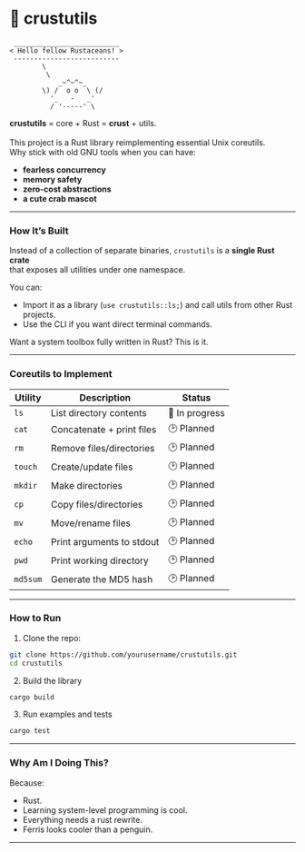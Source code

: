 # 🦀 crustutils
```
 __________________________
< Hello fellow Rustaceans! >
 --------------------------
        \
         \
            _~^~^~_
        \) /  o o  \ (/
          '_   -   _'
          / '-----' \
```

**crustutils** = core + Rust = **crust** + utils. 
</br>
</br>
This project is a Rust library reimplementing essential Unix coreutils.</br>
Why stick with old GNU tools when you can have:  
- **fearless concurrency**
- **memory safety**
- **zero-cost abstractions**  
- **a cute crab mascot**

---

### **How It’s Built**

Instead of a collection of separate binaries, `crustutils` is a **single Rust crate**  
that exposes all utilities under one namespace.

You can:
-  Import it as a library (`use crustutils::ls;`) and call utils from other Rust projects.
-  Use the CLI if you want direct terminal commands. 

Want a system toolbox fully written in Rust? This is it.

---

### **Coreutils to Implement**

| Utility  | Description                    | Status         |
|----------|--------------------------------|----------------|
| `ls`     | List directory contents        | 🚧 In progress |
| `cat`    | Concatenate + print files      | 🕑 Planned     |
| `rm`     | Remove files/directories       | 🕑 Planned     |
| `touch`  | Create/update files            | 🕑 Planned     |
| `mkdir`  | Make directories               | 🕑 Planned     |
| `cp`     | Copy files/directories         | 🕑 Planned     |
| `mv`     | Move/rename files              | 🕑 Planned     |
| `echo`   | Print arguments to stdout      | 🕑 Planned     |
| `pwd`    | Print working directory        | 🕑 Planned     |
| `md5sum` | Generate the MD5 hash          | 🕑 Planned     |

---

### **How to Run**

1. Clone the repo:
```bash
git clone https://github.com/yourusername/crustutils.git
cd crustutils
```

2. Build the library
```bash
cargo build
```

3. Run examples and tests
```bash
cargo test
```
---

### Why Am I Doing This?
Because:
- Rust.
- Learning system-level programming is cool.
- Everything needs a rust rewrite.
- Ferris looks cooler than a penguin.

---

